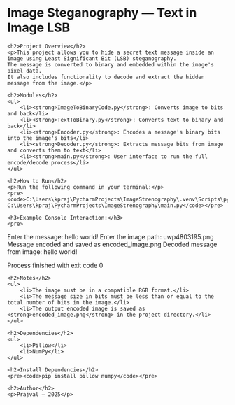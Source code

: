 <h1>Image Steganography — Text in Image LSB</h1>

    <h2>Project Overview</h2>
    <p>This project allows you to hide a secret text message inside an image using Least Significant Bit (LSB) steganography.
    The message is converted to binary and embedded within the image's pixel data.
    It also includes functionality to decode and extract the hidden message from the image.</p>

    <h2>Modules</h2>
    <ul>
        <li><strong>ImageToBinaryCode.py</strong>: Converts image to bits and back</li>
        <li><strong>TextToBinary.py</strong>: Converts text to binary and back</li>
        <li><strong>Encoder.py</strong>: Encodes a message's binary bits into the image's bits</li>
        <li><strong>Decoder.py</strong>: Extracts message bits from image and converts them to text</li>
        <li><strong>main.py</strong>: User interface to run the full encode/decode process</li>
    </ul>

    <h2>How to Run</h2>
    <p>Run the following command in your terminal:</p>
    <pre><code>C:\Users\kpraj\PycharmProjects\ImageStrenography\.venv\Scripts\python.exe C:\Users\kpraj\PycharmProjects\ImageStrenography\main.py</code></pre>

    <h3>Example Console Interaction:</h3>
    <pre>
Enter the message: hello world!
Enter the image path: uwp4803195.png
Message encoded and saved as encoded_image.png
Decoded message from image: hello world!

Process finished with exit code 0
    </pre>

    <h2>Notes</h2>
    <ul>
        <li>The image must be in a compatible RGB format.</li>
        <li>The message size in bits must be less than or equal to the total number of bits in the image.</li>
        <li>The output encoded image is saved as <strong>encoded_image.png</strong> in the project directory.</li>
    </ul>

    <h2>Dependencies</h2>
    <ul>
        <li>Pillow</li>
        <li>NumPy</li>
    </ul>

    <h2>Install Dependencies</h2>
    <pre><code>pip install pillow numpy</code></pre>

    <h2>Author</h2>
    <p>Prajval — 2025</p>
